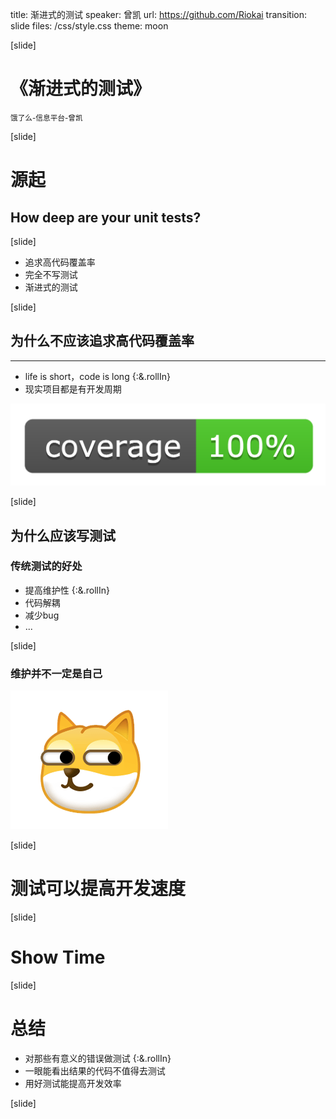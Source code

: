 title: 渐进式的测试
speaker: 曾凯
url: https://github.com/Riokai
transition: slide
files: /css/style.css
theme: moon

[slide]
# 《渐进式的测试》

<small class="speaker">饿了么-信息平台-曾凯</small>

[slide]
# 源起

## How deep are your unit tests?

[slide]
* 追求高代码覆盖率
* 完全不写测试
* 渐进式的测试

[slide]

## 为什么不应该追求高代码覆盖率
----
* life is short，code is long {:&.rollIn}
* 现实项目都是有开发周期

![Picture](/img/cover.png)

[slide]
## 为什么应该写测试

### 传统测试的好处

* 提高维护性 {:&.rollIn}
* 代码解耦
* 减少bug
* ...

[slide]

### 维护并不一定是自己

![Picture](/img/doge.png)

[slide]

# 测试可以提高开发速度

[slide]

# Show Time


[slide]

# 总结

* 对那些有意义的错误做测试 {:&.rollIn}
* 一眼能看出结果的代码不值得去测试
* 用好测试能提高开发效率

[slide]
